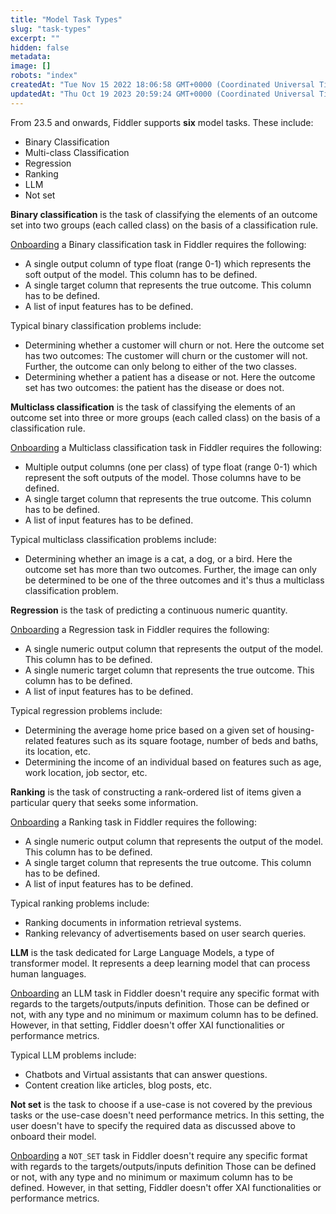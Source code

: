 ```yaml
---
title: "Model Task Types"
slug: "task-types"
excerpt: ""
hidden: false
metadata: 
image: []
robots: "index"
createdAt: "Tue Nov 15 2022 18:06:58 GMT+0000 (Coordinated Universal Time)"
updatedAt: "Thu Oct 19 2023 20:59:24 GMT+0000 (Coordinated Universal Time)"
---
```

From 23.5 and onwards, Fiddler supports **six** model tasks. These include:

- Binary Classification
- Multi-class Classification
- Regression
- Ranking
- LLM
- Not set

**Binary classification** is the task of classifying the elements of an outcome set into two groups (each called class) on the basis of a classification rule. 

[Onboarding](doc:onboarding-a-model) a Binary classification task in Fiddler requires the following:

- A single output column of type float (range 0-1) which represents the soft output of the model. This column has to be defined.
- A single target column that represents the true outcome. This column has to be defined.
- A list of input features has to be defined.

Typical binary classification problems include:

- Determining whether a customer will churn or not. Here the outcome set has two outcomes: The customer will churn or the customer will not. Further, the outcome can only belong to either of the two classes.
- Determining whether a patient has a disease or not. Here the outcome set has two outcomes: the patient has the disease or does not.

**Multiclass classification** is the task of classifying the elements of an outcome set into three or more groups (each called class) on the basis of a classification rule. 

[Onboarding](doc:onboarding-a-model) a Multiclass classification task in Fiddler requires the following:

- Multiple output columns (one per class) of type float (range 0-1) which represent the soft outputs of the model. Those columns have to be defined.
- A single target column that represents the true outcome. This column has to be defined.
- A list of input features has to be defined.

Typical multiclass classification problems include:

- Determining whether an image is a cat, a dog, or a bird. Here the outcome set has more than two outcomes. Further, the image can only be determined to be one of the three outcomes and it's thus a multiclass classification problem.

**Regression** is the task of predicting a continuous numeric quantity. 

[Onboarding](doc:onboarding-a-model) a Regression task in Fiddler requires the following:

- A single numeric output column that represents the output of the model. This column has to be defined.
- A single numeric target column that represents the true outcome. This column has to be defined.
- A list of input features has to be defined.

Typical regression problems include:

- Determining the average home price based on a given set of housing-related features such as its square footage, number of beds and baths, its location, etc.
- Determining the income of an individual based on features such as age, work location, job sector, etc.

**Ranking** is the task of constructing a rank-ordered list of items given a particular query that seeks some information. 

[Onboarding](doc:onboarding-a-model) a Ranking task in Fiddler requires the following:

- A single numeric output column that represents the output of the model. This column has to be defined.
- A single target column that represents the true outcome. This column has to be defined.
- A list of input features has to be defined.

Typical ranking problems include:

- Ranking documents in information retrieval systems.
- Ranking relevancy of advertisements based on user search queries.

**LLM** is the task dedicated for Large Language Models, a type of transformer model. It represents a deep learning model that can process human languages. 

[Onboarding](doc:onboarding-a-model) an LLM task in Fiddler doesn't require any specific format with regards to the targets/outputs/inputs definition. Those can be defined or not, with any type and no minimum or maximum column has to be defined. However, in that setting, Fiddler doesn't offer XAI functionalities or performance metrics.

Typical LLM problems include:

- Chatbots and Virtual assistants that can answer questions.
- Content creation like articles, blog posts, etc.

**Not set** is the task to choose if a use-case is not covered by the previous tasks or the use-case doesn't need performance metrics. In this setting, the user doesn't have to specify the required data as discussed above to onboard their model.

[Onboarding](doc:onboarding-a-model) a `NOT_SET` task in Fiddler doesn't require any specific format with regards to the targets/outputs/inputs definition Those can be defined or not, with any type and no minimum or maximum column has to be defined. However, in that setting, Fiddler doesn't offer XAI functionalities or performance metrics.